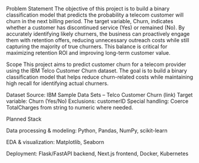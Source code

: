 
Problem Statement
The objective of this project is to build a binary classification model that predicts the probability a telecom customer will churn in the next billing period. The target variable, Churn, indicates whether a customer has discontinued service (Yes) or remained (No). By accurately identifying likely churners, the business can proactively engage them with retention offers, reducing unnecessary outreach costs while still capturing the majority of true churners. This balance is critical for maximizing retention ROI and improving long-term customer value.

Scope
This project aims to predict customer churn for a telecom provider using the IBM Telco Customer Churn dataset. The goal is to build a binary classification model that helps reduce churn-related costs while maintaining high recall for identifying actual churners.

Dataset
Source: IBM Sample Data Sets – Telco Customer Churn (link)
Target variable: Churn (Yes/No)
Exclusions: customerID
Special handling: Coerce TotalCharges from string to numeric where needed.

Planned Stack

Data processing & modeling: Python, Pandas, NumPy, scikit-learn

EDA & visualization: Matplotlib, Seaborn

Deployment: Flask/FastAPI backend, Next.js frontend, Docker, Kubernetes